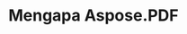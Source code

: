 ---
title: Mengapa Aspose.PDF
linktitle: Mengapa Aspose.PDF
type: docs
weight: 10
url: /id/java/why-aspose-pdf/
description: Pada bagian berikut menjelaskan mengapa pengguna memilih Aspose.PDF untuk Java untuk bekerja dengan dokumen.
lastmod: "2024-03-05"
sitemap:
    changefreq: "weekly"
    priority: 0.7
---